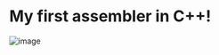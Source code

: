# My first assembler in C++!

![image](https://user-images.githubusercontent.com/89317189/233177419-eabd2a72-c4dc-4169-a477-43c5b5cd37dd.png) 
